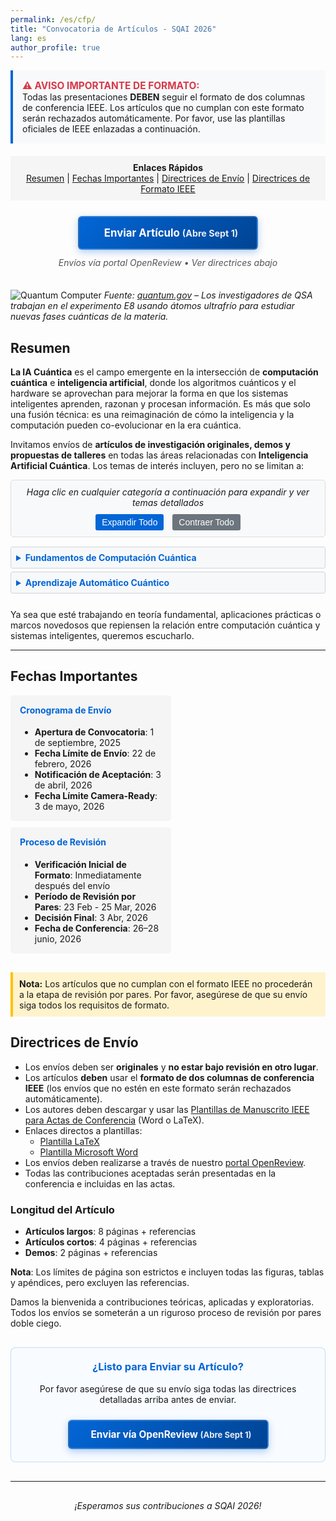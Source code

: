 ```yaml
---
permalink: /es/cfp/
title: "Convocatoria de Artículos - SQAI 2026"
lang: es
author_profile: true
---
```


<div style="background-color: #f8f9fa; border-left: 4px solid #0366d6; padding: 15px; margin-bottom: 20px;">
<strong style="color: #d73a49; font-size: 1.1em;">⚠️ AVISO IMPORTANTE DE FORMATO:</strong><br>
Todas las presentaciones <strong>DEBEN</strong> seguir el formato de dos columnas de conferencia IEEE. Los artículos que no cumplan con este formato serán rechazados automáticamente. Por favor, use las plantillas oficiales de IEEE enlazadas a continuación.
</div>

<div style="background-color: #f5f5f5; padding: 10px; margin-bottom: 20px; text-align: center;">
<strong>Enlaces Rápidos<br></strong> 
<a href="#overview">Resumen</a> | 
<a href="#important-dates">Fechas Importantes</a> | 
<a href="#submission-guidelines">Directrices de Envío</a> | 
<a href="#ieee-format-guidelines">Directrices de Formato IEEE</a>
</div>

<!-- Submit Paper Button - Prominent Call to Action -->
<div style="text-align: center; margin: 25px auto 35px auto; max-width: 600px;">
  <a id="submit-paper-btn" href="https://openreview.net/group?id=SQAI.org/2026/Symposium" class="submit-paper-button" style="display: inline-block; background: linear-gradient(135deg, #0366d6, #004494); color: white; font-weight: bold; font-size: 1.2em; padding: 15px 30px; text-decoration: none; border-radius: 6px; box-shadow: 0 4px 12px rgba(3, 102, 214, 0.3); transition: all 0.3s ease; border: 2px solid rgba(255,255,255,0.2);">
    <i class="fas fa-paper-plane" style="margin-right: 10px;"></i> Enviar Artículo <span style="font-size: 0.85em; opacity: 0.9;">(Abre Sept 1)</span>
  </a>
  <p style="margin-top: 12px; color: #555; font-style: italic;">Envíos vía portal OpenReview • Ver directrices abajo</p>
</div>

![Quantum Computer](/images/quantumcomputer.jpg)
*Fuente: [quantum.gov](https://www.quantum.gov/quantum-image-gallery/) – Los investigadores de QSA trabajan en el experimento E8 usando átomos ultrafrío para estudiar nuevas fases cuánticas de la materia.*

## Resumen

**La IA Cuántica** es el campo emergente en la intersección de **computación cuántica** e **inteligencia artificial**, donde los algoritmos cuánticos y el hardware se aprovechan para mejorar la forma en que los sistemas inteligentes aprenden, razonan y procesan información. Es más que solo una fusión técnica: es una reimaginación de cómo la inteligencia y la computación pueden co-evolucionar en la era cuántica.

<span id="topics"></span>
Invitamos envíos de **artículos de investigación originales, demos y propuestas de talleres** en todas las áreas relacionadas con **Inteligencia Artificial Cuántica**. Los temas de interés incluyen, pero no se limitan a:

<div style="background-color: #f8f9fa; border: 1px solid #ddd; padding: 10px; margin-bottom: 15px; text-align: center; border-radius: 5px;">
<i class="fas fa-info-circle"></i> <em>Haga clic en cualquier categoría a continuación para expandir y ver temas detallados</em>
<div style="margin-top: 10px;">
<button onclick="document.querySelectorAll('details').forEach(el => el.setAttribute('open', ''))" style="background-color: #0366d6; color: white; border: none; padding: 5px 10px; border-radius: 3px; margin-right: 10px; cursor: pointer; font-size: 14px;">Expandir Todo</button>
<button onclick="document.querySelectorAll('details').forEach(el => el.removeAttribute('open'))" style="background-color: #6c757d; color: white; border: none; padding: 5px 10px; border-radius: 3px; cursor: pointer; font-size: 14px;">Contraer Todo</button>
</div>
</div>

<div class="topics-container" style="margin-bottom: 20px;">

<details>
<summary style="cursor: pointer; font-weight: bold; color: #0366d6; padding: 8px; background-color: #f6f8fa; border: 1px solid #d1d5da; border-radius: 3px; margin-bottom: 5px;">Fundamentos de Computación Cuántica</summary>
<div style="padding: 10px; border: 1px solid #e1e4e8; border-top: none; border-radius: 0 0 3px 3px; margin-bottom: 15px;">
<ul>
<li>Diseño y optimización de circuitos cuánticos para aplicaciones de IA</li>
<li>Corrección de errores cuánticos y tolerancia a fallos para sistemas de IA</li>
<li>Lenguajes de programación cuántica y frameworks para IA</li>
<li>Arquitecturas de hardware cuántico optimizadas para cargas de trabajo de IA</li>
<li>Diseños de puertas cuánticas novedosas para operaciones de aprendizaje automático</li>
<li>Gestión de memoria cuántica para aplicaciones de IA</li>
</ul>
</div>
</details>

<details>
<summary style="cursor: pointer; font-weight: bold; color: #0366d6; padding: 8px; background-color: #f6f8fa; border: 1px solid #d1d5da; border-radius: 3px; margin-bottom: 5px;">Aprendizaje Automático Cuántico</summary>
<div style="padding: 10px; border: 1px solid #e1e4e8; border-top: none; border-radius: 0 0 3px 3px; margin-bottom: 15px;">
<ul>
<li>Redes neuronales cuánticas y aprendizaje profundo</li>
<li>Máquinas de vectores de soporte cuánticos y métodos de kernel</li>
<li>Análisis de componentes principales cuánticos y reducción de dimensionalidad</li>
<li>Máquinas de Boltzmann cuánticas y modelos generativos</li>
<li>Algoritmos de aprendizaje por refuerzo cuántico</li>
<li>Métodos de conjunto cuántico y árboles de decisión</li>
<li>Técnicas de agrupamiento cuántico y aprendizaje no supervisado</li>
<li>Aprendizaje de transferencia cuántico y adaptación de dominio</li>
</ul>
</div>
</details>

</div>

Ya sea que esté trabajando en teoría fundamental, aplicaciones prácticas o marcos novedosos que repiensen la relación entre computación cuántica y sistemas inteligentes, queremos escucharlo.

---

## Fechas Importantes

<div style="display: flex; flex-wrap: wrap; justify-content: space-between; margin-bottom: 20px;">
<div style="flex: 0 0 45%; background: #f5f5f5; padding: 15px; border-radius: 5px; margin-bottom: 10px;">
<h4 style="margin-top: 0; color: #0366d6;">Cronograma de Envío</h4>
<ul style="margin-bottom: 0;">
<li><strong>Apertura de Convocatoria</strong>: 1 de septiembre, 2025</li>
<li><strong>Fecha Límite de Envío</strong>: 22 de febrero, 2026</li>
<li><strong>Notificación de Aceptación</strong>: 3 de abril, 2026</li>
<li><strong>Fecha Límite Camera-Ready</strong>: 3 de mayo, 2026</li>
</ul>
</div>

<div style="flex: 0 0 45%; background: #f5f5f5; padding: 15px; border-radius: 5px; margin-bottom: 10px;">
<h4 style="margin-top: 0; color: #0366d6;">Proceso de Revisión</h4>
<ul style="margin-bottom: 0;">
<li><strong>Verificación Inicial de Formato</strong>: Inmediatamente después del envío</li>
<li><strong>Período de Revisión por Pares</strong>: 23 Feb - 25 Mar, 2026</li>
<li><strong>Decisión Final</strong>: 3 Abr, 2026</li>
<li><strong>Fecha de Conferencia</strong>: 26–28 junio, 2026</li>
</ul>
</div>
</div>

<div style="background-color: #fff3cd; border-left: 4px solid #ffc107; padding: 10px; margin-bottom: 20px;">
<strong>Nota:</strong> Los artículos que no cumplan con el formato IEEE no procederán a la etapa de revisión por pares. Por favor, asegúrese de que su envío siga todos los requisitos de formato.
</div>

## Directrices de Envío

- Los envíos deben ser **originales** y **no estar bajo revisión en otro lugar**.
- Los artículos **deben** usar el **formato de dos columnas de conferencia IEEE** (los envíos que no estén en este formato serán rechazados automáticamente).
- Los autores deben descargar y usar las [Plantillas de Manuscrito IEEE para Actas de Conferencia](https://www.ieee.org/conferences/publishing/templates) (Word o LaTeX).
- Enlaces directos a plantillas:
  - [Plantilla LaTeX](https://www.ieee.org/content/dam/ieee-org/ieee/web/org/conferences/conference-latex-template.zip)
  - [Plantilla Microsoft Word](https://www.ieee.org/content/dam/ieee-org/ieee/web/org/conferences/conference-template-a4.docx)
- Los envíos deben realizarse a través de nuestro [portal OpenReview](https://openreview.net/group?id=SQAI.org/2026/Symposium&referrer=%5BHomepage%5D(%2F)#tab-recent-activity).
- Todas las contribuciones aceptadas serán presentadas en la conferencia e incluidas en las actas.

### Longitud del Artículo

- **Artículos largos**: 8 páginas + referencias
- **Artículos cortos**: 4 páginas + referencias
- **Demos**: 2 páginas + referencias

**Nota**: Los límites de página son estrictos e incluyen todas las figuras, tablas y apéndices, pero excluyen las referencias.

Damos la bienvenida a contribuciones teóricas, aplicadas y exploratorias. Todos los envíos se someterán a un riguroso proceso de revisión por pares doble ciego.

<div style="text-align: center; margin: 30px auto; padding: 20px; background-color: #f8fbff; border-radius: 8px; border: 1px solid rgba(3, 102, 214, 0.2);">
  <h3 style="color: #0366d6; margin-top: 0;">¿Listo para Enviar su Artículo?</h3>
  <p>Por favor asegúrese de que su envío siga todas las directrices detalladas arriba antes de enviar.</p>
  <a href="https://openreview.net/group?id=SQAI.org/2026/Symposium" class="submit-paper-button" style="display: inline-block; background: linear-gradient(135deg, #0366d6, #004494); color: white; font-weight: bold; font-size: 1.1em; padding: 12px 25px; text-decoration: none; border-radius: 6px; box-shadow: 0 4px 12px rgba(3, 102, 214, 0.3); transition: all 0.3s ease; border: 2px solid rgba(255,255,255,0.2); margin-top: 10px;">
    <i class="fas fa-paper-plane" style="margin-right: 10px;"></i> Enviar vía OpenReview <span style="font-size: 0.85em; opacity: 0.9;">(Abre Sept 1)</span>
  </a>
</div>

---

<div style="text-align: center; font-style: italic; margin-top: 30px;">
¡Esperamos sus contribuciones a SQAI 2026!
</div>